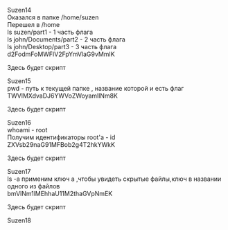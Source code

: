 Suzen14 \
Оказался в папке /home/suzen \
Перешел в /home \
ls suzen/part1 - 1 часть флага \
ls john/Documents/part2 - 2 часть флага \
ls john/Desktop/part3 - 3 часть флага \
d2FodmFoMWFlV2FpYmVlaG9vMmIK 

Здесь будет скрипт

Suzen15 \
pwd - путь к текущей папке , название которой и есть флаг \
TWVlMXdvaDJ6YWVoZWoyamllNm8K 

Здесь будет скрипт

Suzen16 \
whoami - root \
Получим идентификаторы root'a  - id \
ZXVsb29naG91MFBob2g4T2hkYWkK 

Здесь будет скрипт

Suzen17 \
ls -a применим ключ а ,чтобы увидеть скрытые файлы,ключ в названии одного из файлов \
bmVlNm1lMEhhaU11M2thaGVpNmEK 

Здесь будет скрипт

Suzen18


